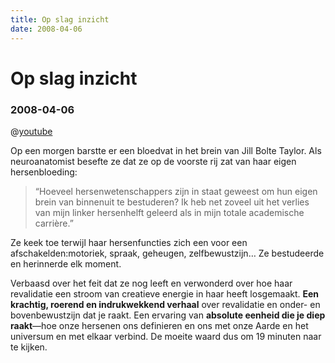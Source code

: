 ```yaml
---
title: Op slag inzicht
date: 2008-04-06
---
```


# Op slag inzicht
### 2008-04-06

@[youtube](UyyjU8fzEYU)

Op een morgen barstte er een bloedvat in het brein van Jill Bolte Taylor. Als neuroanatomist besefte ze dat ze op de voorste rij zat van haar eigen hersenbloeding:
> “Hoeveel hersenwetenschappers zijn in staat geweest om hun eigen brein van binnenuit te bestuderen? Ik heb net zoveel uit het verlies van mijn linker hersenhelft geleerd als in mijn totale academische carrière.”

Ze keek toe terwijl haar hersenfuncties zich een voor een afschakelden:motoriek, spraak, geheugen, zelfbewustzijn… Ze bestudeerde en herinnerde elk moment.

Verbaasd over het feit dat ze nog leeft en verwonderd over hoe haar revalidatie een stroom van creatieve energie in haar heeft losgemaakt. **Een krachtig, roerend en indrukwekkend verhaal** over revalidatie en onder- en bovenbewustzijn dat je raakt. Een ervaring van **absolute eenheid die je diep raakt**—hoe onze hersenen ons definieren en ons met onze Aarde en het universum en met elkaar verbind. De moeite waard dus om 19 minuten naar te kijken.